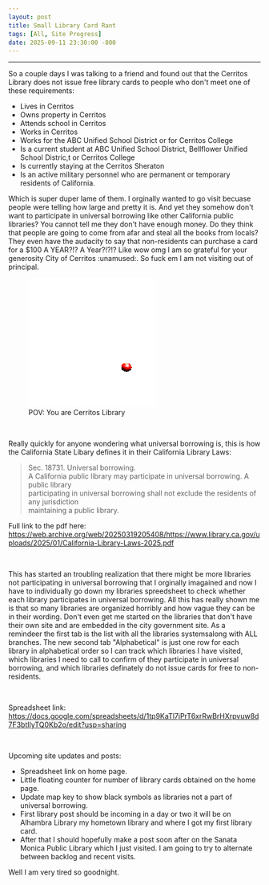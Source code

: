 ```yaml
---
layout: post
title: Small Library Card Rant
tags: [All, Site Progress]
date: 2025-09-11 23:30:00 -800
---
```

---
So a couple days I was talking to a friend and found out that the Cerritos Library does not issue free library cards to people who don't meet one of these requirements:
<ul>
  <li>Lives in Cerritos</li>
  <li>Owns property in Cerritos</li>
  <li>Attends school in Cerritos</li>
  <li>Works in Cerritos</li>
  <li>Works for the ABC Unified School District or for Cerritos College</li>
  <li>Is a current student at ABC Unified School District, Bellflower Unified School Distric,t or Cerritos College</li>
  <li>Is currently staying at the Cerritos Sheraton</li>
  <li>Is an active military personnel who are permanent or temporary residents of California.</li>
</ul>
Which is super duper lame of them. I orginally wanted to go visit becuase people were telling how large and pretty it is. And yet they somehow don't want to participate in universal 
borrowing like other California public libraries? You cannot tell me they don't have enough money. Do they think that people are going to come from afar and steal all the books from
locals? They even have the audacity to say that non-residents can purchase a card for a $100 A YEAR?!? A Year?!?!? Like wow omg I am so grateful for your generosity City of Cerritos 
:unamused:. So fuck em I am not visiting out of principal.

<br>

<div class="image-container">
      <figure>
            <img src="https://raw.githubusercontent.com/fiercefire/Blog-Assets/refs/heads/main/2025-09-11-Library-Card-Rant/tomato-throw.gif" alt="Tomate Throw Gif">
            <figcaption>POV: You are Cerritos Library</figcaption>
      </figure>
</div>

<br>

Really quickly for anyone wondering what universal borrowing is, this is how the California State Libary defines it in their California Library Laws:
> Sec. 18731.  Universal borrowing.<br> 
> A California public library may participate in universal borrowing. A public library<br> 
> participating in universal borrowing shall not exclude the residents of any jurisdiction<br>
> maintaining a public library.<br>

Full link to the pdf here: https://web.archive.org/web/20250319205408/https://www.library.ca.gov/uploads/2025/01/California-Library-Laws-2025.pdf

<br>

This has started an troubling realization that there might be more libraries not participating in universal borrowing that I orginally imagained and now I have to individually go down
my libraries spreedsheet to check whether each library participates in universal borrowing. All this has really shown me is that so many libraries are organized horribly and how vague 
they can be in their wording. Don't even get me started on the libraries that don't have their own site and are embedded in the city government site. As a remindeer the first tab is 
the list with all the libraries systemsalong with ALL branches. The new second tab "Alphabetical" is just one row for each library in alphabetical order so I can track which libraries 
I have visited, which libraries I need to call to confirm of they participate in universal borrowing, and which libraries definately do not issue cards for free to non-residents. 

<br>

Spreadsheet link: https://docs.google.com/spreadsheets/d/1tp9KaTl7jPrT6xrRwBrHXrpvuw8d7F3btIlyTQ0Kb2o/edit?usp=sharing

<br>

Upcoming site updates and posts:
<ul>
  <li>Spreadsheet link on home page.</li>
  <li>Little floating counter for number of library cards obtained on the home page.</li>
  <li>Update map key to show black symbols as libraries not a part of universal borrowing.</li>
  <li>First library post should be incoming in a day or two it will be on Alhambra Library my hometown library and where I got my first library card.</li>
  <li>After that I should hopefully make a post soon after on the Sanata Monica Public Library which I just visited. I am going to try to alternate between backlog and recent
  visits.</li>
</ul>

Well I am very tired so goodnight. 
